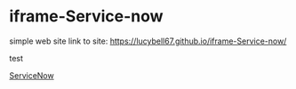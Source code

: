 # iframe-Service-now
simple web site
link to site: https://lucybell67.github.io/iframe-Service-now/

test

<a class="embedly-card" data-card-controls="0" href="https://dev48352.service-now.com/nav_to.do?uri=%2Fhome.do%3F">ServiceNow</a>
<script async src="//cdn.embedly.com/widgets/platform.js" charset="UTF-8"></script>
